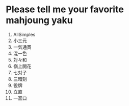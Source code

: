 # Please tell me your favorite mahjoung yaku
1. AllSimples
2. 小三元
3. 一気通貫
4. 混一色
5. 対々和
6. 嶺上開花
7. 七対子
8. 三暗刻
9. 役牌
10. 立直
11. 一盃口
